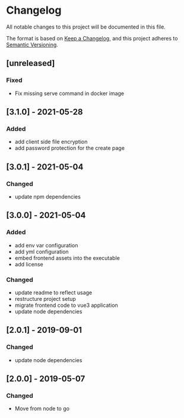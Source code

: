 # Changelog

All notable changes to this project will be documented in this file.

The format is based on [Keep a Changelog](https://keepachangelog.com/en/1.0.0/),
and this project adheres to [Semantic Versioning](https://semver.org/spec/v2.0.0.html).

## [unreleased]

### Fixed

-   Fix missing serve command in docker image

## [3.1.0] - 2021-05-28

### Added

-   add client side file encryption
-   add password protection for the create page

## [3.0.1] - 2021-05-04

### Changed

-   update npm dependencies

## [3.0.0] - 2021-05-04

### Added

-   add env var configuration
-   add yml configuration
-   embed frontend assets into the executable
-   add license

### Changed

-   update readme to reflect usage
-   restructure project setup
-   migrate frontend code to vue3 application
-   update node dependencies

## [2.0.1] - 2019-09-01

### Changed

-   update node dependencies

## [2.0.0] - 2019-05-07

### Changed

-   Move from node to go

